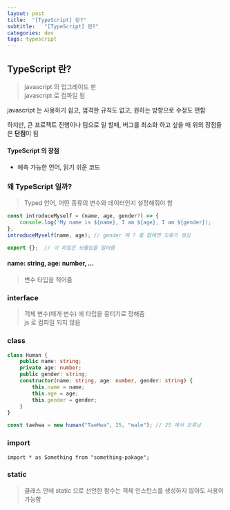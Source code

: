 ```yaml
---
layout: post
title:  "[TypeScript] 란?"
subtitle:   "[TypeScript] 란?"
categories: dev
tags: typescript
---
```


## TypeScript 란?
> javascript 의 업그레이드 판  
> javascript 로 컴파일 됨

javascript 는 사용하기 쉽고, 엄격한 규칙도 없고, 원하는 방향으로 수정도 편함

하지만, 큰 프로젝트 진행이나 팀으로 일 할때, 버그를 최소화 하고 싶을 때 위의 장점들은 **단점**이 됨

#### TypeScript 의 장점

- 예측 가능한 언어, 읽기 쉬운 코드

### 왜 TypeScript 일까?

> Typed 언어, 어떤 종류의 변수와 데이터인지 설정해줘야 함

```js
const introduceMyself = (name, age, gender?) => {
    console.log('My name is ${name}, I am ${age}, I am ${gender});
};
introduceMyself(name, age); // gender 에 ? 를 없애면 오류가 생김

export {};  // 이 파일은 모듈임을 알려줌
```

#### name: string, age: number, ...

> 변수 타입을 적어줌

### interface

> 객체 변수(매개 변수) 에 타입을 뭉터기로 정해줌  
> js 로 컴파일 되지 않음

### class

```typescript
class Human {
    public name: string;
    private age: number;
    public gender: string;
    constructor(name: string, age: number, gender: string) {
        this.name = name;
        this.age = age;
        this.gender = gender;
    }
}

const taehwa = new human("TaeHwa", 25, "male"); // 25 에서 오류남
```

### import

    import * as Something from "something-pakage";

### static

> 클래스 안에 static 으로 선언한 함수는 객체 인스턴스를 생성하지 않아도 사용이 가능함

